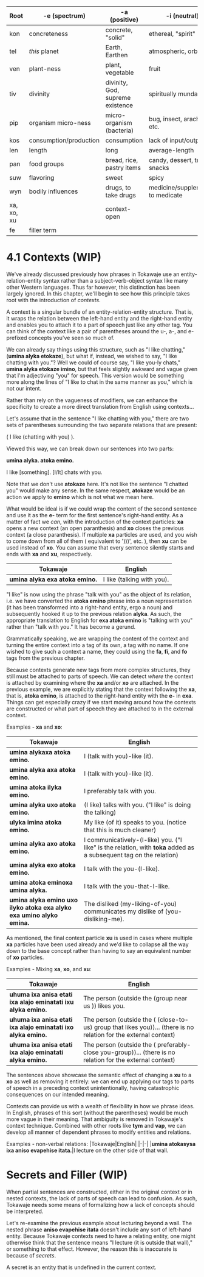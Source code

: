 |Root|-e (spectrum)|-a (positive)|-i (neutral)|-o (negative)|-u (extra #1)
|-|-|-|-|-|-|
|kon|concreteness|concrete, "solid"|ethereal, "spirit"|abstract, "idea"||
|tel|*this* planet|Earth, Earthen|atmospheric, orbital|celestial||
|ven|plant-ness|plant, vegetable|fruit|fungus||
|tiv|divinity|divinity, God, supreme existence|spiritually mundane|Devil, evil incarnate, demonic||
|pip|organism micro-ness|micro-organism (bacteria)|bug, insect, arachnid, etc.|macro-organism (hume)||
|kos|consumption/production|consumption|lack of input/output|production||
|len|length|long|average-length|short||
|pan|food groups|bread, rice, pastry items|candy, dessert, treats, snacks|dairy, milk, cheese||
|suw|flavoring|sweet|spicy|bitter||
|wyn|bodily influences|drugs, to take drugs|medicine/supplements, to medicate|alcohol||
|xa, xo, xu||context-open||context-close|context-cascade-close||
|fe|filler term||||

# 4.1 Contexts (WIP)

We've already discussed previously how phrases in Tokawaje use an entity-relation-entity syntax rather than a subject-verb-object syntax like many other Western languages. Thus far however, this distinction has been largely ignored. In this chapter, we'll begin to see how this principle takes root with the introduction of *contexts*.

A context is a singular bundle of an entity-relation-entity structure. That is, it wraps the relation between the left-hand entity and the right-hand entity and enables you to attach it to a part of speech just like any other tag. You can think of the context like a pair of parentheses around the u-, a-, and e- prefixed concepts you've seen so much of.

We can already say things using this structure, such as "I like chatting," (**umina alyka etokaze**), but what if, instead, we wished to say, "I like chatting with you."? Well we could of course say, "I like you-ly chats," **umina alyka etokaze imino**, but that feels slightly awkward and vague given that I'm adjectiving "you" for speech. This version would be something more along the lines of "I like to chat in the same manner as you," which is not our intent.

Rather than rely on the vagueness of modifiers, we can enhance the specificity to create a more direct translation from English using contexts...

Let's assume that in the sentence "I like chatting with you," there are two sets of parentheses surrounding the two separate relations that are present:

( I like (chatting with you) ).

Viewed this way, we can break down our sentences into two parts:

**umina alyka. atoka emino.**

I like [something]. [I/It] chats with you.

Note that we don't use **atokaze** here. It's not like the sentence "I chatted you" would make any sense. In the same respect, **atokaze** would be an action we apply to **emino** which is not what we mean here.

What would be ideal is if we could wrap the content of the second sentence and use it as the **e-** term for the first sentence's right-hand entity. As a matter of fact we *can*, with the introduction of the context particles: **xa** opens a new context (an open paranthesis) and **xo** closes the previous context (a close paranthesis). If multiple **xa** particles are used, and you wish to come down from all of them ( equivalent to ')))', etc. ), then **xu** can be used instead of **xo**. You can assume that every sentence silently starts and ends with **xa** and **xu**, respectively.

|Tokawaje|English|
|-|-|
|**umina alyka exa atoka emino.**|I like (talking with you).

"I like" is now using the phrase "talk with you" as the object of its relation, i.e. we have converted the **atoka emino** phrase into a noun representation (it has been transformed into a right-hand entity, ergo a noun) and subsequently hooked it up to the previous relation **alyka**. As such, the appropriate translation to English for **exa atoka emino** is "talking with you" rather than "talk with you." It has become a gerund.

Grammatically speaking, we are wrapping the content of the context and turning the entire context into a tag of its own, a tag with no name. If one wished to give such a context a name, they could using the **fa**, **fi**, and **fo** tags from the previous chapter.

Because contexts generate new tags from more complex structures, they still must be attached to parts of speech. We can detect *where* the context is attached by examining where the **xa** and/or **xo** are attached. In the previous example, we are explicitly stating that the context following the **xa**, that is, **atoka emino**, is attached to the right-hand entity with the **e-** in **exa**. Things can get especially crazy if we start moving around how the contexts are constructed or what part of speech they are attached to in the external context.

Examples - **xa** and **xo**:

|Tokawaje|English|
|-|-|
|**umina alykaxa atoka emino.**|I (talk with you)-like (it).
|**umina alyka axa atoka emino.**|I (talk with you)-like (it).
|**umina atoka ilyka emino.**|I preferably talk with you.
|**umina alyka uxo atoka emino.**|(I like) talks with you. ("I like" is doing the talking)
|**ulyka imina atoka emino.**|My like (of it) speaks to you. (notice that this is much cleaner)
|**umina alyka axo atoka emino.**|I communicatively-(I-like) you. ("I like" is the relation, with **toka** added as a subsequent tag on the relation)
|**umina alyka exo atoka emino.**|I talk with the you-(I-like).
|**umina atoka eminoxa umina alyka.**|I talk with the you-that-I-like.
|**umina alyka emino uxo ilyko atoka exa alyko exa umino alyko emina.**|The disliked (my-liking-of-you) communicates my dislike of (you-disliking-me).

As mentioned, the final context particle **xu** is used in cases where multiple **xa** particles have been used already and we'd like to collapse all the way down to the base concept rather than having to say an equivalent number of **xo** particles.

Examples - Mixing **xa**, **xo**, and **xu**:

|Tokawaje|English|
|-|-|
|**uhuma ixa anisa etati ixa alajo eminatati ixu alyka emino.**|The person (outside the (group near us )) likes you.
|**uhuma ixa anisa etati ixa alajo eminatati ixo alyka emino.**|The person (outside the ( (close-to-us) group that likes you))... (there is no relation for the external context)
|**uhuma ixa anisa etati ixa alajo eminatati alyka emino.**|The person (outside the ( preferably-close you-group))... (there is no relation for the external context)

The sentences above showcase the semantic effect of changing a **xu** to a **xo** as well as removing it entirely: we can end up applying our tags to parts of speech in a preceding context unintentionally, having catastrophic consequences on our intended meaning.

Contexts can provide us with a wealth of flexibility in how we phrase ideas. In English, phrases of this sort (without the parentheses) would be much more vague in their meaning. That ambiguity is removed in Tokawaje's context technique. Combined with other roots like **tym** and **vap**, we can develop all manner of dependent phrases to modify entities and relations. 

Examples - non-verbal relations:
|Tokawaje|English|
|-|-|
|**umina atokasysa ixa aniso evapehise itata.**|I lecture on the other side of that wall.

# Secrets and Filler (WIP)

When partial sentences are constructed, either in the original context or in nested contexts, the lack of parts of speech can lead to confusion. As such, Tokawaje needs some means of formalizing how a lack of concepts should be interpreted.

Let's re-examine the previous example about lecturing beyond a wall. The nested phrase **aniso evapehise itata** doesn't include any sort of left-hand entity. Because Tokawaje contexts need to have a relating entity, one might otherwise think that the sentence means "I lecture (it is outside that wall)," or something to that effect. However, the reason this is inaccurate is because of *secrets*.

A secret is an entity that is undefined in the current context.




